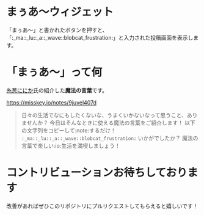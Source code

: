 # まぅあ～ウィジェット
「まぅあ～」と書かれたボタンを押すと、「:_ma::_lu::_a::_wave::blobcat_frustration:」と入力された投稿画面を表示します。

# 「まぅあ～」って何
[糸葱ににか](https://misskey.io/@asatsukininica)氏の紹介した**魔法の言葉**です。

https://misskey.io/notes/9juvel407d
>日々の生活でなにもしたくないな、うまくいかないなって思うこと、ありませんか？
今日はそんなときに使える魔法の言葉をご紹介します！
以下の文字列をコピーして:note:するだけ！
`:_ma::_lu::_a::_wave::blobcat_frustration:`
いかがでしたか？
魔法の言葉で楽しい:io:生活を満喫しましょう！

# コントリビューションお待ちしております
改善があればぜひこのリポジトリにプルリクエストしてもらえると嬉しいです！